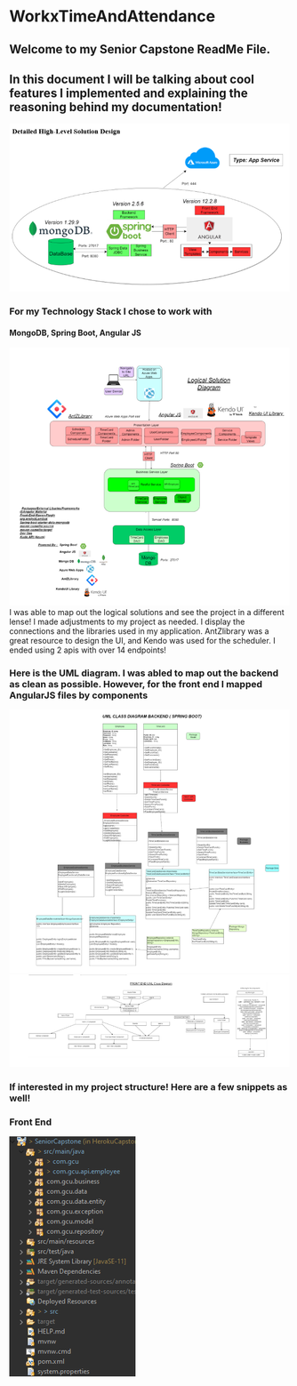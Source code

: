 # WorkxTimeAndAttendance

## Welcome to my Senior Capstone ReadMe File. 
## In this document I will be talking about cool features I implemented and explaining the reasoning behind my documentation!

<img src="Detailed Solution.png" />

### For my Technology Stack I chose to work with 
#### MongoDB, Spring Boot, Angular JS

<img src="Logical Solution Diagram.png"/>
 I was able to map out the logical solutions and see the project in a different lense! I made adjustments to my project as needed. I display the connections and the libraries used in my application. AntZlibrary was a great resource to design the UI, and Kendo was used for the scheduler. I ended using 2 apis with over 14 endpoints!
 
 
 ### Here is the UML diagram. I was abled to map out the backend as clean as possible. However, for the front end I mapped AngularJS files by components
 <img src = "UML Backend.png"/>
 <img src = "FrontEndUML.png"/>


### If interested in my project structure! Here are a few snippets as well! 
### Front End
<img src = "ProjectStructure.png"/>
